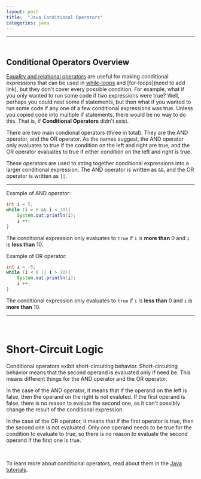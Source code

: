 ```yaml
---
layout: post
title:  "Java Conditional Operators"
categories: java
---
```

***
## <br/> Conditional Operators Overview

[Equality and relational operators](/draft-academy/java/2019/06/18/Java-Equality-and-Relational-Operators.html) are useful for making conditional expressions that can be used in [while-loops](/draft-academy/java/2019/06/18/While-Loops.html) and [for-loops](need to add link), but they don't cover every possible condition. For example, what if you only wanted to run some code if two expressions were true? Well, perhaps you could nest some if statements, but then what if you wanted to run some code if any one of a few conditional expressions was true. Unless you copied code into multiple if statements, there would be no way to do this. That is, if **Conditional Operators** didn't exist. 

There are two main condional operators (three in total). They are the AND operator, and the OR operator. As the names suggest, the AND operator only evaluates to true if the condition on the left and right are true, and the OR operator evaluates to true if either condition on the left and right is true.

These operators are used to string together conditional expressions into a larger conditional expression. The AND operator is written as `&&`, and the OR operator is written as `||`.

***

Example of AND operator:

```java
int i = 5;
while (i > 0 && i < 10){
    System.out.println(i);
    i ++;
}
```
The conditional expression only evaluates to `true` if `i` is **more than** 0 and `i` is **less than** 10.
<br/>

Example of OR operator:

```java
int i = -5;
while (i < 0 || i > 10){
    System.out.println(i);
    i ++;
}
```
The conditional expression only evaluates to `true` if `i` is **less than** 0 and `i` is **more than** 10.
<br/>

***

# <br/> Short-Circuit Logic

Conditional operators exibit short-circuiting behavior. Short-circuiting behavior means that the second operand is evaluated only if need be. This means different things for the AND operator and the OR operator. 

In the case of the AND operator, it means that if the operand on the left is false, then the operand on the right is not evaluted. If the first operand is false, there is no reason to evalute the second one, as it can't possibly change the result of the conditional expression.

In the case of the OR operator, it means that if the first operator is true, then the second one is not evaluated. Only one operand needs to be true for the condition to evaluate to true, so there is no reason to evaluate the second operand if the first one is true.

<br/>

To learn more about conditional operators, read about them in the [Java tutorials](https://docs.oracle.com/javase/tutorial/java/nutsandbolts/op2.html).


